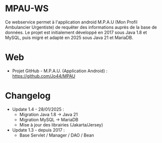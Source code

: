 # MPAU-WS

Ce webservice permet à l'application android M.P.A.U (Mon Profil Ambulancier Urgentiste) de requêter des informations auprès de la base de données.
Le projet est initialement développé en 2017 sous Java 1.8 et MySQL, puis migré et adapté en 2025 sous Java 21 et MariaDB.

# Web

* Projet GitHub - M.P.A.U. (Application Android) :  
https://github.com/Jo44/MPAU  

# Changelog

* Update 1.4 - 28/01/2025 :  
  * Migration Java 1.8 -> Java 21
  * Migration MySQL -> MariaDB
  * Mise à jour des librairies (Jakarta/Jersey)
* Update 1.3 - depuis 2017 :  
  * Base Servlet / Manager / DAO / Bean
